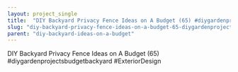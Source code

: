 ```yaml
---
layout: project_single
title:  "DIY Backyard Privacy Fence Ideas on A Budget (65) #diygardenprojectsbudgetbackyard #ExteriorDesign"
slug: "diy-backyard-privacy-fence-ideas-on-a-budget-65-diygardenprojectsbudgetbackyard-exteriordesign"
parent: "diy-backyard-ideas-on-a-budget"
---
```

DIY Backyard Privacy Fence Ideas on A Budget (65) #diygardenprojectsbudgetbackyard #ExteriorDesign